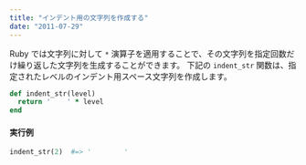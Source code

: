 ```yaml
---
title: "インデント用の文字列を作成する"
date: "2011-07-29"
---
```


Ruby では文字列に対して `*` 演算子を適用することで、その文字列を指定回数だけ繰り返した文字列を生成することができます。
下記の `indent_str` 関数は、指定されたレベルのインデント用スペース文字列を作成します。

```ruby
def indent_str(level)
  return '    ' * level
end
```

#### 実行例

```ruby
indent_str(2)  #=> '        '
```

